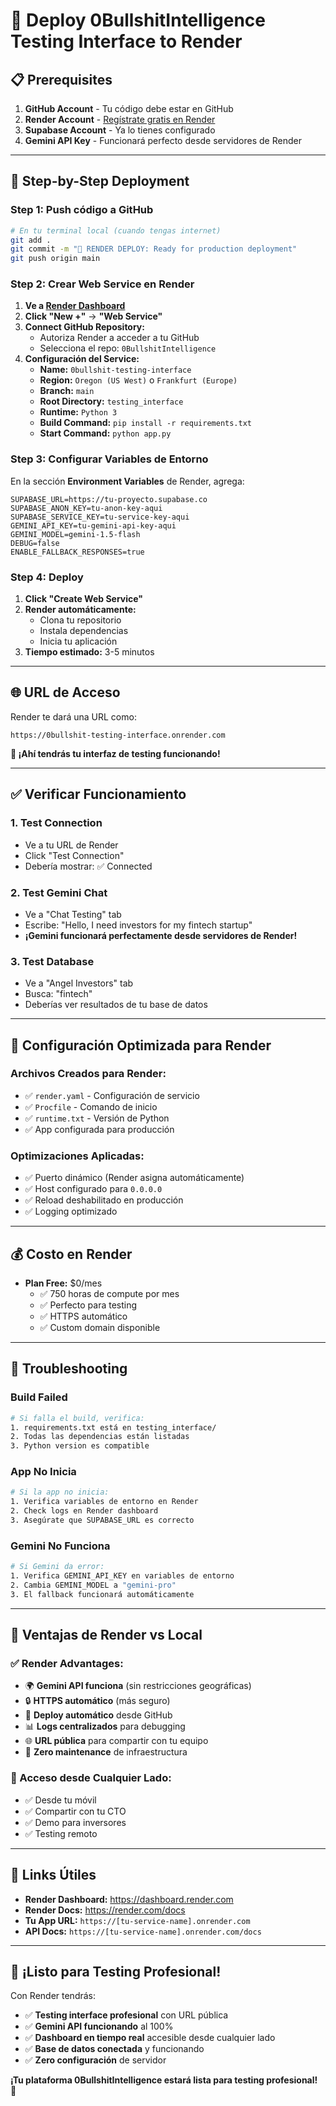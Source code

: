 # 🚀 Deploy 0BullshitIntelligence Testing Interface to Render

## 📋 **Prerequisites**

1. **GitHub Account** - Tu código debe estar en GitHub
2. **Render Account** - [Regístrate gratis en Render](https://render.com)
3. **Supabase Account** - Ya lo tienes configurado
4. **Gemini API Key** - Funcionará perfecto desde servidores de Render

---

## 🎯 **Step-by-Step Deployment**

### **Step 1: Push código a GitHub**

```bash
# En tu terminal local (cuando tengas internet)
git add .
git commit -m "🚀 RENDER DEPLOY: Ready for production deployment"
git push origin main
```

### **Step 2: Crear Web Service en Render**

1. **Ve a [Render Dashboard](https://dashboard.render.com)**
2. **Click "New +"** → **"Web Service"**
3. **Connect GitHub Repository:**
   - Autoriza Render a acceder a tu GitHub
   - Selecciona el repo: `0BullshitIntelligence`
4. **Configuración del Service:**
   - **Name:** `0bullshit-testing-interface`
   - **Region:** `Oregon (US West)` o `Frankfurt (Europe)`
   - **Branch:** `main`
   - **Root Directory:** `testing_interface`
   - **Runtime:** `Python 3`
   - **Build Command:** `pip install -r requirements.txt`
   - **Start Command:** `python app.py`

### **Step 3: Configurar Variables de Entorno**

En la sección **Environment Variables** de Render, agrega:

```env
SUPABASE_URL=https://tu-proyecto.supabase.co
SUPABASE_ANON_KEY=tu-anon-key-aqui
SUPABASE_SERVICE_KEY=tu-service-key-aqui
GEMINI_API_KEY=tu-gemini-api-key-aqui
GEMINI_MODEL=gemini-1.5-flash
DEBUG=false
ENABLE_FALLBACK_RESPONSES=true
```

### **Step 4: Deploy**

1. **Click "Create Web Service"**
2. **Render automáticamente:**
   - Clona tu repositorio
   - Instala dependencias
   - Inicia tu aplicación
3. **Tiempo estimado:** 3-5 minutos

---

## 🌐 **URL de Acceso**

Render te dará una URL como:
```
https://0bullshit-testing-interface.onrender.com
```

**🎉 ¡Ahí tendrás tu interfaz de testing funcionando!**

---

## ✅ **Verificar Funcionamiento**

### **1. Test Connection**
- Ve a tu URL de Render
- Click "Test Connection"
- Debería mostrar: ✅ Connected

### **2. Test Gemini Chat**
- Ve a "Chat Testing" tab
- Escribe: "Hello, I need investors for my fintech startup"
- **¡Gemini funcionará perfectamente desde servidores de Render!**

### **3. Test Database**
- Ve a "Angel Investors" tab
- Busca: "fintech"
- Deberías ver resultados de tu base de datos

---

## 🔧 **Configuración Optimizada para Render**

### **Archivos Creados para Render:**
- ✅ `render.yaml` - Configuración de servicio
- ✅ `Procfile` - Comando de inicio
- ✅ `runtime.txt` - Versión de Python
- ✅ App configurada para producción

### **Optimizaciones Aplicadas:**
- ✅ Puerto dinámico (Render asigna automáticamente)
- ✅ Host configurado para `0.0.0.0`
- ✅ Reload deshabilitado en producción
- ✅ Logging optimizado

---

## 💰 **Costo en Render**

- **Plan Free:** $0/mes
  - ✅ 750 horas de compute por mes
  - ✅ Perfecto para testing
  - ✅ HTTPS automático
  - ✅ Custom domain disponible

---

## 🚨 **Troubleshooting**

### **Build Failed**
```bash
# Si falla el build, verifica:
1. requirements.txt está en testing_interface/
2. Todas las dependencias están listadas
3. Python version es compatible
```

### **App No Inicia**
```bash
# Si la app no inicia:
1. Verifica variables de entorno en Render
2. Check logs en Render dashboard
3. Asegúrate que SUPABASE_URL es correcto
```

### **Gemini No Funciona**
```bash
# Si Gemini da error:
1. Verifica GEMINI_API_KEY en variables de entorno
2. Cambia GEMINI_MODEL a "gemini-pro"
3. El fallback funcionará automáticamente
```

---

## 🎯 **Ventajas de Render vs Local**

### **✅ Render Advantages:**
- 🌍 **Gemini API funciona** (sin restricciones geográficas)
- 🔒 **HTTPS automático** (más seguro)
- 🚀 **Deploy automático** desde GitHub
- 📊 **Logs centralizados** para debugging
- 🌐 **URL pública** para compartir con tu equipo
- 💾 **Zero maintenance** de infraestructura

### **📱 Acceso desde Cualquier Lado:**
- ✅ Desde tu móvil
- ✅ Compartir con tu CTO
- ✅ Demo para inversores
- ✅ Testing remoto

---

## 🔗 **Links Útiles**

- **Render Dashboard:** https://dashboard.render.com
- **Render Docs:** https://render.com/docs
- **Tu App URL:** `https://[tu-service-name].onrender.com`
- **API Docs:** `https://[tu-service-name].onrender.com/docs`

---

## 🎉 **¡Listo para Testing Profesional!**

Con Render tendrás:
- ✅ **Testing interface profesional** con URL pública
- ✅ **Gemini API funcionando** al 100%
- ✅ **Dashboard en tiempo real** accesible desde cualquier lado
- ✅ **Base de datos conectada** y funcionando
- ✅ **Zero configuración** de servidor

**¡Tu plataforma 0BullshitIntelligence estará lista para testing profesional!** 🚀